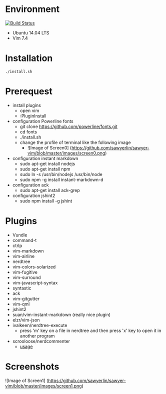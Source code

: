 # Environment 
[![Build Status](https://travis-ci.org/dwyl/esta.svg?branch=master)](https://travis-ci.org/dwyl/esta)
* Ubuntu 14.04 LTS
* Vim 7.4

# Installation
    ./install.sh
    
# Prerequest
* install plugins
    - open vim
    - :PluginInstall
* configuration Powerline fonts
    * git clone https://github.com/powerline/fonts.git
    * cd fonts
    * ./install.sh
    * change the profile of terminal like the following image 
        * ![Image of Screen0] 
          (https://github.com/sawyerlin/sawyer-vim/blob/master/images/screen0.png)
* configuration instant markdown 
    * sudo apt-get install nodejs
    * sudo apt-get install npm
    * sudo ln -s /usr/bin/nodejs /usr/bin/node
    * sudo npm -g install instant-markdown-d
* configuration ack
    - sudo apt-get install ack-grep
* configuration jshint2
    - sudo npm install -g jshint

# Plugins
* Vundle
* command-t
* ctrlp
* vim-markdown
* vim-airline
* nerdtree
* vim-colors-solarized
* vim-fugitive
* vim-surround
* vim-javascript-syntax
* syntastic
* ack
* vim-gitgutter
* vim-qml
* jshint2
* suan/vim-instant-markdown (really nice plugin)
* elzr/vim-json
* ivalkeen/nerdtree-execute 
    * press 'm' key on a file in nerdtree and then press 'x' key to open it in
    another program
* scrooloose/nerdcommenter
    * [usage](https://github.com/scrooloose/nerdcommenter#usage)

# Screenshots
![Image of Screen1]
(https://github.com/sawyerlin/sawyer-vim/blob/master/images/screen1.png)
